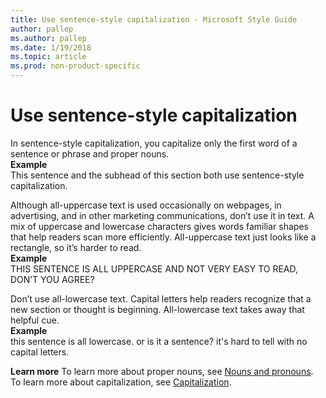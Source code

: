 ```yaml
---
title: Use sentence-style capitalization - Microsoft Style Guide
author: pallep
ms.author: pallep
ms.date: 1/19/2018
ms.topic: article
ms.prod: non-product-specific
---
```


# Use sentence-style capitalization

In sentence-style capitalization, you capitalize only the first word of a sentence or phrase and proper nouns.  
**Example** <br />This sentence and the subhead of this section both use sentence-style capitalization. 

Although
all-uppercase text is used occasionally on webpages, in
advertising, and in other marketing communications, don’t use it in
text. A mix of uppercase and lowercase characters gives words
familiar shapes that help readers scan more efficiently.
All-uppercase text just looks like a rectangle, so it’s harder to
read.  
**Example** <br />THIS SENTENCE IS ALL UPPERCASE AND NOT VERY EASY TO READ, DON’T YOU AGREE?

Don’t
use all-lowercase text. Capital letters help readers recognize
that a new section or thought is beginning. All-lowercase text
takes away that helpful cue.  
**Example** <br />this sentence is all lowercase. or is it a sentence? it's hard to tell with no capital letters. 

**Learn more** To learn more about proper nouns, see [Nouns and pronouns](/style-guide/grammar/nouns-pronouns). To learn more about capitalization, see [Capitalization](/style-guide/capitalization).
